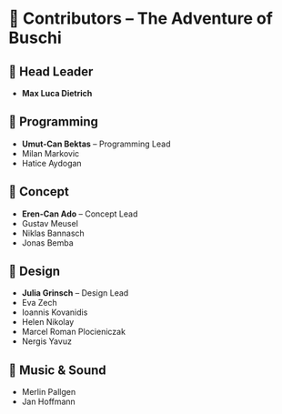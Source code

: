 # 👥 Contributors – The Adventure of Buschi

## 🔹 Head Leader  
- **Max Luca Dietrich**

## 🔹 Programming  
- **Umut-Can Bektas** – Programming Lead  
- Milan Markovic  
- Hatice Aydogan

## 🔹 Concept  
- **Eren-Can Ado** – Concept Lead  
- Gustav Meusel  
- Niklas Bannasch  
- Jonas Bemba

## 🔹 Design  
- **Julia Grinsch** – Design Lead  
- Eva Zech  
- Ioannis Kovanidis  
- Helen Nikolay  
- Marcel Roman Plocieniczak  
- Nergis Yavuz

## 🔹 Music & Sound  
- Merlin Pallgen  
- Jan Hoffmann
